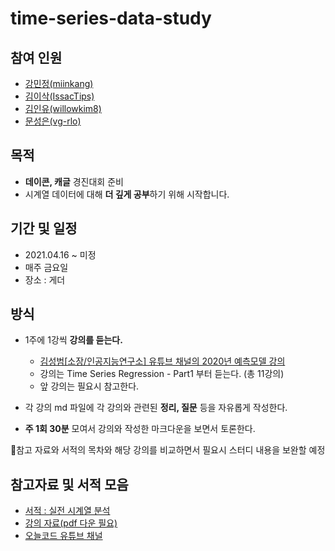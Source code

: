 # time-series-data-study
## 참여 인원
- [강민정(miinkang)](https://github.com/miinkang)
- [김이삭(IssacTips)](https://github.com/IsaacTips)
- [김인유(willowkim8)](https://github.com/willowkim8)
- [문성은(vg-rlo)](https://github.com/vg-rlo)


## 목적
- **데이콘, 캐글** 경진대회 준비
- 시계열 데이터에 대해 **더 깊게 공부**하기 위해 시작합니다.

## 기간 및 일정
- 2021.04.16 ~ 미정
- 매주 금요일 
- 장소 : 게더

## 방식
- 1주에 1강씩 **강의를 듣는다.**
    - [김성범\[소장/인공지능연구소\] 유튜브 채널의 2020년 예측모델 강의](https://youtu.be/g2pXzSNwcAQ)
    - 강의는 Time Series Regression - Part1 부터 듣는다. (총 11강의)
    - 앞 강의는 필요시 참고한다.
- 각 강의 md 파일에 각 강의와 관련된 **정리, 질문** 등을 자유롭게 작성한다.

- **주 1회 30분** 모여서 강의와 작성한 마크다운을 보면서 토론한다.

🚧참고 자료와 서적의 목차와 해당 강의를 비교하면서 필요시 스터디 내용을 보완할 예정

## 참고자료 및 서적 모음
- [서적 : 실전 시계열 분석](http://www.yes24.com/Product/Goods/98576347)
- [강의 자료(pdf 다운 필요)](https://m.blog.naver.com/chunjein/221912279159)
- [오늘코드 유튜브 채널](https://www.youtube.com/channel/UCLR3sD0KB_dWpvcsrLP0aUg/playlists)
